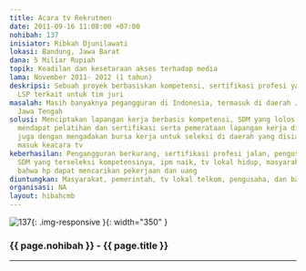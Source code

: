 ```yaml
---
title: Acara tv Rekrutmen
date: 2011-09-16 11:08:00 +07:00
nohibah: 137
inisiator: Ribkah Djunilawati
lokasi: Bandung, Jawa Barat
dana: 5 Miliar Rupiah
topik: Keadilan dan kesetaraan akses terhadap media
lama: November 2011- 2012 (1 tahun)
deskripsi: Sebuah proyek berbasiskan kompetensi, sertifikasi profesi yang melibatkan
  LSP terkait untuk tim juri
masalah: Masih banyaknya pegangguran di Indonesia, termasuk di daerah Jawa Barat dan
  Jawa Tengah
solusi: Menciptakan lapangan kerja berbasis kompetensi, SDM yang lolos terdata dan
  mendapat pelatihan dan sertifikasi serta pemerataan lapangan kerja disemua daerah,
  juga dengan mengadakan bursa kerja untuk seleksi di daerah yang disiapkan untuk
  masuk keacara tv
keberhasilan: Pengangguran berkurang, sertifikasi profesi jalan, pengusaha mendapat
  SDM yang terseleksi kompetensinya, ipm naik, tv lokal hidup, masyarakat kecil tahu
  bahwa hp dapat mencarikan pekerjaan dan uang
diuntungkan: Masyarakat, pemerintah, tv lokal telkom, pengusaha, dan bangsa indonesia
organisasi: NA
layout: hibahcmb
---
```


![137](/static/img/hibahcmb/137.png){: .img-responsive }{: width="350" }

### {{ page.nohibah }} - {{ page.title }}

---
